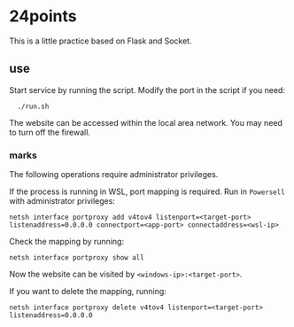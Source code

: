# 24points
This is a little practice based on Flask and Socket.

## use
Start service by running the script. Modify the port in the script if you need:
```
  ./run.sh
```

The website can be accessed within the local area network. You may need to turn off the firewall.


### marks
The following operations require administrator privileges.

If the process is running in WSL, port mapping is required. Run in `Powersell` with administrator privileges:
```
netsh interface portproxy add v4tov4 listenport=<target-port> listenaddress=0.0.0.0 connectport=<app-port> connectaddress=<wsl-ip>
```

Check the mapping by running:
```
netsh interface portproxy show all
```

Now the website can be visited by `<windows-ip>:<target-port>`.

If you want to delete the mapping, running:
```
netsh interface portproxy delete v4tov4 listenport=<target-port> listenaddress=0.0.0.0
```
